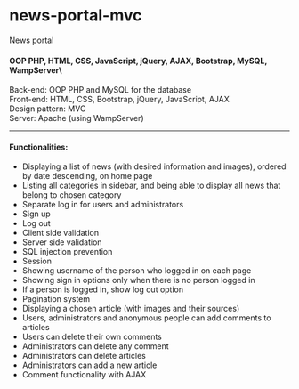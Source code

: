 # news-portal-mvc
News portal
#### OOP PHP, HTML, CSS, JavaScript, jQuery, AJAX, Bootstrap, MySQL, WampServer\
Back-end: OOP PHP and MySQL for the database\
Front-end: HTML, CSS, Bootstrap, jQuery, JavaScript, AJAX\
Design pattern: MVC\
Server: Apache (using WampServer)
***
#### Functionalities:
* Displaying a list of news (with desired information and images), ordered by date descending, on home page
* Listing all categories in sidebar, and being able to display all news that belong to chosen category
* Separate log in for users and administrators
* Sign up
* Log out
* Client side validation
* Server side validation
* SQL injection prevention
* Session
* Showing username of the person who logged in on each page
* Showing sign in options only when there is no person logged in
* If a person is logged in, show log out option
* Pagination system
* Displaying a chosen article (with images and their sources)
* Users, administrators and anonymous people can add comments to articles
* Users can delete their own comments
* Administrators can delete any comment
* Administrators can delete articles
* Administrators can add a new article
* Comment functionality with AJAX
